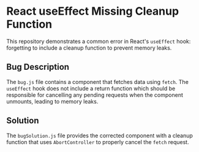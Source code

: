 # React useEffect Missing Cleanup Function

This repository demonstrates a common error in React's `useEffect` hook: forgetting to include a cleanup function to prevent memory leaks.

## Bug Description
The `bug.js` file contains a component that fetches data using `fetch`.  The `useEffect` hook does not include a return function which should be responsible for cancelling any pending requests when the component unmounts, leading to memory leaks.

## Solution
The `bugSolution.js` file provides the corrected component with a cleanup function that uses `AbortController` to properly cancel the `fetch` request. 
